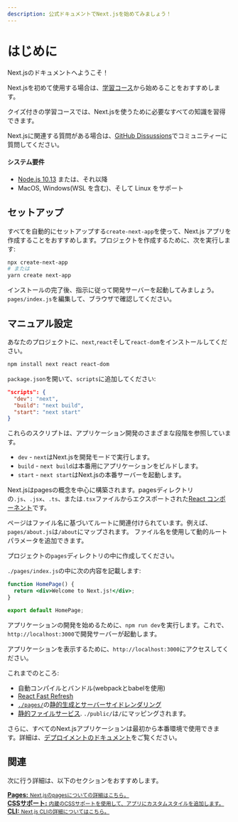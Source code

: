 ```yaml
---
description: 公式ドキュメントでNext.jsを始めてみましょう！ 
---
```


# はじめに

Next.jsのドキュメントへようこそ！

Next.jsを初めて使用する場合は、[学習コース](https://nextjs.org/learn/basics/getting-started)から始めることをおすすめします。

クイズ付きの学習コースでは、Next.jsを使うために必要なすべての知識を習得できます。

Next.jsに関連する質問がある場合は、[GitHub Dissussions](https://github.com/zeit/next.js/discussions)でコミュニティーに質問してください。

#### システム要件

- [Node.js 10.13](https://nodejs.org/) または、それ以降
- MacOS, Windows(WSL を含む)、そして Linux をサポート

## セットアップ

すべてを自動的にセットアップする`create-next-app`を使って、Next.js アプリを作成することをおすすめします。プロジェクトを作成するために、次を実行します:

```bash
npx create-next-app
# または
yarn create next-app
```

インストールの完了後、指示に従って開発サーバーを起動してみましょう。`pages/index.js`を編集して、ブラウザで確認してください。

## マニュアル設定

あなたのプロジェクトに、`next`,`react`そして`react-dom`をインストールしてください。

```bash
npm install next react react-dom
```

`package.json`を開いて、`scripts`に追加してください:

```json
"scripts": {
  "dev": "next",
  "build": "next build",
  "start": "next start"
}
```

これらのスクリプトは、アプリケーション開発のさまざまな段階を参照しています。

- `dev` - `next`はNext.jsを開発モードで実行します。
- `build` - `next build`は本番用にアプリケーションをビルドします。
- `start` - `next start`はNext.jsの本番サーバーを起動します。

Next.jsはpagesの概念を中心に構築されます。pagesディレクトリの`.js`、`.jsx`、`.ts`、または`.tsx`ファイルからエクスポートされた[React コンポーネント](https://ja.reactjs.org/docs/components-and-props.html)です。

ページはファイル名に基づいてルートに関連付けられています。例えば、`pages/about.js`は`/about`にマップされます。 ファイル名を使用して動的ルートパラメータを追加できます。

プロジェクトの`pages`ディレクトリの中に作成してください。

`./pages/index.js`の中に次の内容を記載します:

```jsx
function HomePage() {
  return <div>Welcome to Next.js!</div>;
}

export default HomePage;
```

アプリケーションの開発を始めるために、`npm run dev`を実行します。これで、`http://localhost:3000`で開発サーバーが起動します。

アプリケーションを表示するために、`http://localhost:3000`にアクセスしてください。

これまでのところ:

- 自動コンパイルとバンドル(webpackとbabelを使用)
- [React Fast Refresh](https://nextjs.org/blog/next-9-4#fast-refresh)
- [`./pages/`](/docs/basic-features/pages.md)の[静的生成とサーバーサイドレンダリング](/docs/basic-features/data-fetching.md)
- [静的ファイルサービス](/docs/basic-features/static-file-serving.md). `./public/`は`/`にマッピングされます。

さらに、すべてのNext.jsアプリケーションは最初から本番環境で使用できます。詳細は、[デプロイメントのドキュメント](/docs/deployment.md)をご覧ください。

## 関連

次に行う詳細は、以下のセクションをおすすめします。

<div class="card">
  <a href="/docs/basic-features/pages.md">
    <b>Pages:</b>
    <small>Next.jsのpagesについての詳細はこちら。</small>
  </a>
</div>

<div class="card">
  <a href="/docs/basic-features/built-in-css-support.md">
    <b>CSSサポート:</b>
    <small>内蔵のCSSサポートを使用して、アプリにカスタムスタイルを追加します。</small>
  </a>
</div>

<div class="card">
  <a href="/docs/api-reference/cli.md">
    <b>CLI:</b>
    <small>Next.js CLIの詳細についてはこちら。</small>
  </a>
</div>
